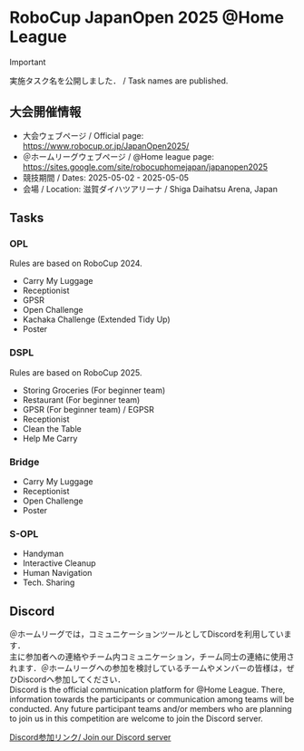 # RoboCup JapanOpen 2025 @Home League

> [!IMPORTANT]
> 実施タスク名を公開しました． / Task names are published.

## 大会開催情報

* 大会ウェブページ / Official page: https://www.robocup.or.jp/JapanOpen2025/
* ＠ホームリーグウェブページ / @Home league page: https://sites.google.com/site/robocuphomejapan/japanopen2025
* 競技期間 / Dates: 2025-05-02 - 2025-05-05
* 会場 / Location: 滋賀ダイハツアリーナ / Shiga Daihatsu Arena, Japan

## Tasks

### OPL

Rules are based on RoboCup 2024.

* Carry My Luggage
* Receptionist
* GPSR
* Open Challenge
* Kachaka Challenge (Extended Tidy Up)
* Poster

### DSPL

Rules are based on RoboCup 2025.

* Storing Groceries (For beginner team)
* Restaurant (For beginner team)
* GPSR (For beginner team) / EGPSR
* Receptionist
* Clean the Table
* Help Me Carry

### Bridge

* Carry My Luggage
* Receptionist
* Open Challenge
* Poster

### S-OPL

* Handyman
* Interactive Cleanup
* Human Navigation
* Tech. Sharing

## Discord

＠ホームリーグでは，コミュニケーションツールとしてDiscordを利用しています．  
主に参加者への連絡やチーム内コミュニケーション，チーム同士の連絡に使用されます．＠ホームリーグへの参加を検討しているチームやメンバーの皆様は，ぜひDiscordへ参加してください．<br>
Discord is the official communication platform for @Home League. There, information towards the participants or communication among teams will be conducted. Any future participant teams and/or members who are planning to join us in this competition are welcome to join the Discord server.

[Discord参加リンク/ Join our Discord server](https://discord.gg/8gJYJqUVZA)